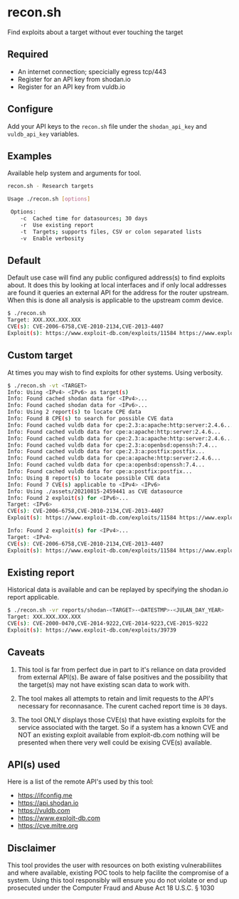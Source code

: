 recon.sh
========
Find exploits about a target without ever touching the target


Required
-------
* An internet connection; specicially egress tcp/443
* Register for an API key from shodan.io
* Register for an API key from vuldb.io


Configure
-------
Add your API keys to the `recon.sh` file under the `shodan_api_key` and `vuldb_api_key`
variables.


Examples
-------
Available help system and arguments for tool.
```sh
recon.sh - Research targets

Usage ./recon.sh [options]

 Options:
    -c  Cached time for datasources; 30 days
    -r  Use existing report
    -t  Targets; supports files, CSV or colon separated lists
    -v  Enable verbosity

```


Default
-------
Default use case will find any public configured address(s) to find
exploits about. It does this by looking at local interfaces and if
only local addresses are found it queries an external API for the
address for the router upstream. When this is done all analysis is
applicable to the upstream comm device.


```sh
$ ./recon.sh
Target: XXX.XXX.XXX.XXX
CVE(s): CVE-2006-6758,CVE-2010-2134,CVE-2013-4407
Exploit(s): https://www.exploit-db.com/exploits/11584 https://www.exploit-db.com/exploits/2974
```


Custom target
-------
At times you may wish to find exploits for other systems. Using verbosity.

```sh
$ ./recon.sh -vt <TARGET>
Info: Using <IPv4> <IPv6> as target(s)
Info: Found cached shodan data for <IPv4>...
Info: Found cached shodan data for <IPv6>...
Info: Using 2 report(s) to locate CPE data
Info: Found 8 CPE(s) to search for possible CVE data
Info: Found cached vuldb data for cpe:2.3:a:apache:http:server:2.4.6...
Info: Found cached vuldb data for cpe:a:apache:http:server:2.4.6...
Info: Found cached vuldb data for cpe:2.3:a:apache:http:server:2.4.6...
Info: Found cached vuldb data for cpe:2.3:a:openbsd:openssh:7.4...
Info: Found cached vuldb data for cpe:2.3:a:postfix:postfix...
Info: Found cached vuldb data for cpe:a:apache:http:server:2.4.6...
Info: Found cached vuldb data for cpe:a:openbsd:openssh:7.4...
Info: Found cached vuldb data for cpe:a:postfix:postfix...
Info: Using 8 report(s) to locate possible CVE data
Info: Found 7 CVE(s) applicable to <IPv4> <IPv6>
Info: Using ./assets/20210815-2459441 as CVE datasource
Info: Found 2 exploit(s) for <IPv6>...
Target: <IPv6>
CVE(s): CVE-2006-6758,CVE-2010-2134,CVE-2013-4407
Exploit(s): https://www.exploit-db.com/exploits/11584 https://www.exploit-db.com/exploits/2974

Info: Found 2 exploit(s) for <IPv4>...
Target: <IPv4>
CVE(s): CVE-2006-6758,CVE-2010-2134,CVE-2013-4407
Exploit(s): https://www.exploit-db.com/exploits/11584 https://www.exploit-db.com/exploits/2974
```


Existing report
-------
Historical data is available and can be replayed by specifying the
shodan.io report applicable.

```sh
$ ./recon.sh -vr reports/shodan-<TARGET>-<DATESTMP>-<JULAN_DAY_YEAR>
Target: XXX.XXX.XXX.XXX
CVE(s): CVE-2000-0470,CVE-2014-9222,CVE-2014-9223,CVE-2015-9222
Exploit(s): https://www.exploit-db.com/exploits/39739
```

Caveats
-------
1. This tool is far from perfect due in part to it's reliance on
data provided from external API(s). Be aware of false positives and
the possibility that the target(s) may not have existing scan data
to work with.

2. The tool makes all attempts to retain and limit requests to the
API's necessary for reconnasance. The curent cached report time is
`30` days.

3. The tool ONLY displays those CVE(s) that have existing exploits
for the service associated with the target. So if a system has a
known CVE and NOT an existing exploit available from exploit-db.com
nothing will be presented when there very well could be exising CVE(s)
available.


API(s) used
-------
Here is a list of the remote API's used by this tool:
* https://ifconfig.me
* https://api.shodan.io
* https://vuldb.com
* https://www.exploit-db.com
* https://cve.mitre.org


Disclaimer
-------
This tool provides the user with resources on both existing
vulnerabiliites and where available, existing POC tools to help
facilite the compromise of a system. Using this tool responsibly
will ensure you do not violate or end up prosecuted under the
Computer Fraud and Abuse Act 18 U.S.C. § 1030
